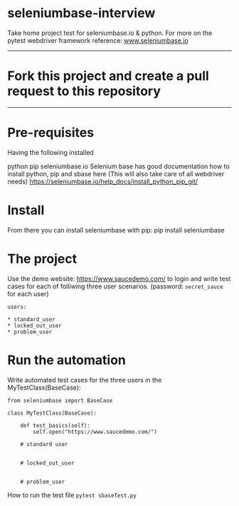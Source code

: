 # seleniumbase-interview
Take home project test for seleniumbase.io & python. For more on the pytest webdriver framework reference: www.seleniumbase.io

---
# Fork this project and create a pull request to this repository
---
# Pre-requisites
Having the following installed

python
pip
seleniumbase.io
Selenium base has good documentation how to install python, pip and sbase here (This will also take care of all webdriver needs) https://seleniumbase.io/help_docs/install_python_pip_git/

# Install

From there you can install seleniumbase with pip: pip install seleniumbase

# The project
Use the demo website: https://www.saucedemo.com/ to login and write test cases for each of folliwing three user scenarios. (password: `secret_sauce` for each user)

```
users:

* standard_user
* locked_out_user
* problem_user
```

# Run the automation
Write automated test cases for the three users in the MyTestClass(BaseCase):
```
from seleniumbase import BaseCase

class MyTestClass(BaseCase):

    def test_basics(self):
        self.open("https://www.saucedemo.com/")
        
    # standard user


    # locked_out_user


    # problem_user
```

How to run the test file
`pytest sbaseTest.py`
